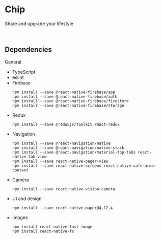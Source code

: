 # Chip
Share and upgrade your lifestyle

<br/>

## Dependencies
General
- TypeScript
- eslint
- Firebase
    ```
    npm install --save @react-native-firebase/app
    npm install --save @react-native-firebase/auth
    npm install --save @react-native-firebase/firestore
    npm install --save @react-native-firebase/storage
    ```
- Redux
    ```
    npm install --save @reduxjs/toolkit react-redux
    ```
- Navigation
    ```
    npm install --save @react-navigation/native
    npm install --save @react-navigation/native-stack
    npm install --save @react-navigation/material-top-tabs react-native-tab-view
    npm install --save react-native-pager-view
    npm install --save react-native-screens react-native-safe-area-context
    ```
- Camera
    ```
    npm install --save react-native-vision-camera
    ```
- UI and design
    ```
    npm install --save react-native-paper@4.12.4
    ```
- Images
    ```
    npm install react-native-fast-image
    npm install react-native-fs
    ```
